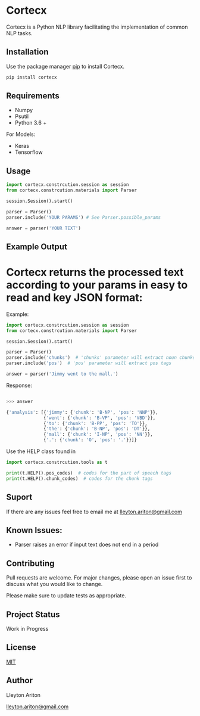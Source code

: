 # Cortecx

Cortecx is a Python NLP library facilitating the implementation of common NLP tasks.

## Installation

Use the package manager [pip](https://pip.pypa.io/en/stable/) to install Cortecx.

```bash
pip install cortecx
```
## Requirements

- Numpy
- Psutil
- Python 3.6 +

For Models:
- Keras
- Tensorflow

## Usage

```python
import cortecx.constrcution.session as session
from cortecx.constrcution.materials import Parser

session.Session().start()

parser = Parser()
parser.include('YOUR PARAMS') # See Parser.possible_params

answer = parser('YOUR TEXT')

```

## Example Output

# Cortecx returns the processed text according to your params in easy to read and key JSON format:

Example:
```python
import cortecx.constrcution.session as session
from cortecx.constrcution.materials import Parser

session.Session().start()

parser = Parser()
parser.include('chunks')  # 'chunks' parameter will extract noun chunks
parser.include('pos')  # 'pos' parameter will extract pos tags

answer = parser('Jimmy went to the mall.')

```

Response:
```python

>>> answer

{'analysis': [{'jimmy': {'chunk': 'B-NP', 'pos': 'NNP'}},
              {'went': {'chunk': 'B-VP', 'pos': 'VBD'}},
              {'to': {'chunk': 'B-PP', 'pos': 'TO'}},
              {'the': {'chunk': 'B-NP', 'pos': 'DT'}},
              {'mall': {'chunk': 'I-NP', 'pos': 'NN'}},
              {'.': {'chunk': 'O', 'pos': '.'}}]}

```

Use the HELP class found in

```python
import cortecx.constrcution.tools as t

print(t.HELP().pos_codes)  # codes for the part of speech tags
print(t.HELP().chunk_codes)  # codes for the chunk tags

```

## Suport

If there are any issues feel free to email me at [lleyton.ariton@gmail.com]()

## Known Issues:

- Parser raises an error if input text does not end in a period

## Contributing
Pull requests are welcome. For major changes, please open an issue first to discuss what you would like to change.

Please make sure to update tests as appropriate.


## Project Status

Work in Progress

## License
[MIT](https://choosealicense.com/licenses/mit/)

## Author
Lleyton Ariton

[lleyton.ariton@gmail.com]()
